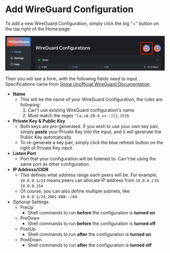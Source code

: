 # Add WireGuard Configuration

To add a new WireGuard Configuration, simply click the big "+" button on the top right of the Home page

![add-configuration-button.png](../images/user-guides/add-configuration-button.png)

Then you will see a form, with the following fields need to input. Specifications came from [Some Unofficial WireGuard Documentation](https://github.com/pirate/wireguard-docs)

- **Name**
  - This will be the name of your WireGuard Configuration, the rules are following:
    1. Can't use existing WireGuard configuration's name
    2. Must match the regex `^[a-zA-Z0-9_=+.-]{1,15}$`
- **Private Key & Public Key**
  - Both keys are pre-generated. If you wish to use your own key pair, simply **paste** your Private Key into the input, and it will generate the Public Key automatically.
  - To re-generate a key pair, simply click the blue refresh button on the right of Private Key input.
- **Listen Port**
  - Port that your configuration will be listened to. Can't be using the same port as other configuration.
- **IP Address/CIDR**
  - This defines what address range each peers will be. For example, `10.0.0.1/24` means peers can allocate IP address from `10.0.0.2` to `10.0.0.254`
  - Of course, you can also define multiple subnets, like `10.0.0.1/24,2001:DB8::/64`
- Optional Settings
  - PreUp
    - Shell commands to run **before** the configuration is **turned on**
  - PreDown
    - Shell commands to run **before** the configuration is **turned off**
  - PostUp
    - Shell commands to run **after** the configuration is **turned on**
  - PostDown
    - Shell commands to run **after** the configuration is **turned off**